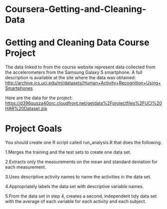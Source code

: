 # Coursera-Getting-and-Cleaning-Data

Getting and Cleaning Data Course Project
========================================
The data linked to from the course website represent data collected from the accelerometers from the Samsung Galaxy S smartphone. A full description is available at the site where the data was obtained: 
http://archive.ics.uci.edu/ml/datasets/Human+Activity+Recognition+Using+Smartphones 

Here are the data for the project: 
https://d396qusza40orc.cloudfront.net/getdata%2Fprojectfiles%2FUCI%20HAR%20Dataset.zip 

Project Goals
========================================
You should create one R script called run_analysis.R that does the following.

1.Merges the training and the test sets to create one data set.

2.Extracts only the measurements on the mean and standard deviation for each measurement. 

3.Uses descriptive activity names to name the activities in the data set.

4.Appropriately labels the data set with descriptive variable names. 

5.From the data set in step 4, creates a second, independent tidy data set with the average of each variable for each activity and each subject.
